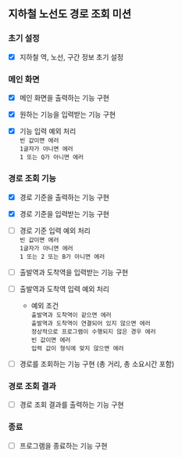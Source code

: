 ## 지하철 노선도 경로 조회 미션

### 초기 설정
- [X] 지하철 역, 노선, 구간 정보 초기 설정

### 메인 화면
- [X] 메인 화면을 출력하는 기능 구현
- [X] 원하는 기능을 입력받는 기능 구현
- [X] 기능 입력 예외 처리
  <br> `빈 값이면 에러`
  <br> `1글자가 아니면 에러`
  <br> `1 또는 Q가 아니면 에러`


### 경로 조회 기능
- [X] 경로 기준을 출력하는 기능 구현
- [X] 경로 기준을 입력받는 기능 구현
- [ ] 경로 기준 입력 예외 처리
  <br> `빈 값이면 에러`
  <br> `1글자가 아니면 에러`
  <br> `1 또는 2 또는 B가 아니면 에러`

- [ ] 출발역과 도착역을 입력받는 기능 구현
- [ ] 출발역과 도착역 입력 예외 처리
  - 예외 조건
  <br> `출발역과 도착역이 같으면 에러`
  <br> `출발역과 도착역이 연결되어 있지 않으면 에러`
  <br> `정상적으로 프로그램이 수행되지 않은 경우 에러`
  <br> `빈 값이면 에러`
  <br> `입력 값이 형식에 맞지 않으면 에러`

- [ ] 경로를 조회하는 기능 구현 (총 거리, 총 소요시간 포함)


### 경로 조회 결과
- [ ] 경로 조회 결과를 출력하는 기능 구현

### 종료
- [ ] 프로그램을 종료하는 기능 구현